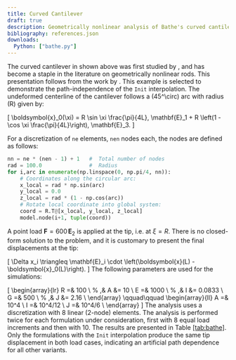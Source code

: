 ```yaml
---
title: Curved Cantilever
draft: true
description: Geometrically nonlinear analysis of Bathe's curved cantilever.
bibliography: references.json
downloads:
  Python: ["bathe.py"]
---
```



The curved cantilever in shown above was first studied by <cite key="bathe1979large"></cite>, and has
become a staple in the literature on geometrically nonlinear rods. 
This presentation follows from the work by <cite key="perez2024nonlinear"></cite>.
This example is selected to demonstrate the path-independence of the `Init`
interpolation. The undeformed centerline of the cantilever follows a
\(45^\circ\) arc with radius \(R\) given by:

\[
\boldsymbol{x}_0(\xi) = R \sin \xi \frac{\pi}{4L}\, \mathbf{E}_1 + R \left(1 - \cos \xi \frac{\pi}{4L}\right)\, \mathbf{E}_3.
\]

For a discretization of `ne` elements, `nen` nodes each, the nodes are defined as follows:

```python
nn = ne * (nen - 1) + 1   #  Total number of nodes
rad = 100.0               #  Radius
for i,arc in enumerate(np.linspace(0, np.pi/4, nn)):
    # Coordinates along the circular arc:
    x_local = rad * np.sin(arc)
    y_local = 0.0
    z_local = rad * (1 - np.cos(arc))
    # Rotate local coordinate into global system:
    coord = R.T@[x_local, y_local, z_local]
    model.node(i+1, tuple(coord))
```

A point load $\boldsymbol{F} = 600 \, \mathbf{E}_2$ is applied at the
tip, i.e. at $\xi = R$. There is no closed-form solution to the problem,
and it is customary to present the final displacements at the tip:

\[
\Delta x_i \triangleq \mathbf{E}_i \cdot \left(\boldsymbol{x}(L) - \boldsymbol{x}_0(L)\right).
\]
The following parameters are used for the simulations:

\[
\begin{array}{lr}
    R  =& 100 \\ %   ,& A  &= 10 \\
    E  =& 1000 \\ %   ,& I  &= 0.0833 \\
    G  =& 500 \\ %   ,& J  &= 2.16 \\
\end{array}
\qquad\qquad
\begin{array}{ll}
    A  =& 10^4    \\
    I  =& 10^4/12 \\
    J  =& 10^4/6  \\
\end{array}
\]
The analysis uses a discretization with 8 linear (2-node) elements. 
The analysis is performed twice for each formulation under
consideration, first with 8 equal load increments and then with 10. 
The results are presented in Table [\[tab:bathe\]](#tab:bathe). 
Only the formulations with the `Init` interpolation produce the same tip displacement in both load cases,
indicating an artificial path dependence for all other variants.


